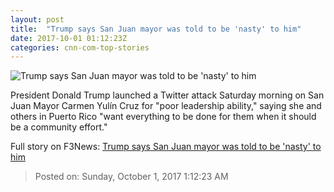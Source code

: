 ```yaml
---
layout: post
title:  "Trump says San Juan mayor was told to be 'nasty' to him"
date: 2017-10-01 01:12:23Z
categories: cnn-com-top-stories
---
```


![Trump says San Juan mayor was told to be 'nasty' to him](http://i2.cdn.cnn.com/cnnnext/dam/assets/170928135756-trump-white-house-0927-super-tease.jpg)

President Donald Trump launched a Twitter attack Saturday morning on San Juan Mayor Carmen Yulín Cruz for "poor leadership ability," saying she and others in Puerto Rico "want everything to be done for them when it should be a community effort."


Full story on F3News: [Trump says San Juan mayor was told to be 'nasty' to him](http://www.f3nws.com/n/XqVjjF)

> Posted on: Sunday, October 1, 2017 1:12:23 AM
